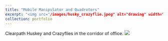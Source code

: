 ```yaml
---
title: "Mobile Manipulator and Quadrotors"
excerpt: "<img src="/images/husky_crazyflie.jpeg" alt="drawing" width="200"/>"
collection: portfolio
---
```


Clearpath Huskey and Crazyflies in the corridor of office.
<img src='/images/husky_crazyflie.jpeg'>
